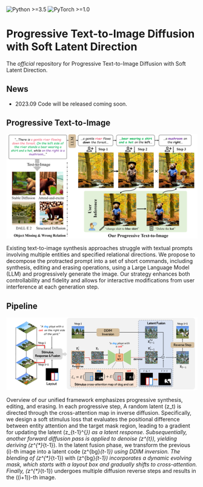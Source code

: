 ![Python >=3.5](https://img.shields.io/badge/Python->=3.5-yellow.svg)
![PyTorch >=1.0](https://img.shields.io/badge/PyTorch->=1.6-blue.svg)

# Progressive Text-to-Image Diffusion with Soft Latent Direction

The *official* repository for Progressive Text-to-Image Diffusion with Soft Latent Direction.

## News
- 2023.09  Code will be released coming soon.

## Progressive Text-to-Image

![framework](figs/teaser-8-13.PNG)

Existing text-to-image synthesis approaches struggle with textual prompts involving multiple entities and specified relational directions. We propose to decompose the protracted prompt into a set of short commands, including synthesis, editing and erasing operations, using a Large Language Model (LLM) and progressively generate the image. Our strategy enhances both controllability and fidelity and allows for interactive modifications from user interference at each generation step.

## Pipeline

![framework](figs/pipeline-8-15.PNG)

Overview of our unified framework emphasizes progressive synthesis, editing, and erasing. In each progressive step, A random latent \(z_t\) is directed through the cross-attention map in inverse diffusion. Specifically, we design a soft stimulus loss that evaluates the positional difference between entity attention and the target mask region, leading to a gradient for updating the latent \(z_{t-1}^{*}\) as a latent response. Subsequentially, another forward diffusion pass is applied to denoise \(z^*_{t}\), yielding deriving \(z^{*}_{t-1}\). In the latent fusion phase, we transform the previous \(i\)-th image into a latent code \(z^{bg}_{t-1}\) using DDIM inversion. The blending of \(z^{*}_{t-1}\) with \(z^{bg}_{t-1}\) incorporates a dynamic evolving mask, which starts with a layout box and gradually shifts to cross-attention. Finally, \(z^{*}_{t-1}\) undergoes multiple diffusion reverse steps and results in the \((i+1)\)-th image.
